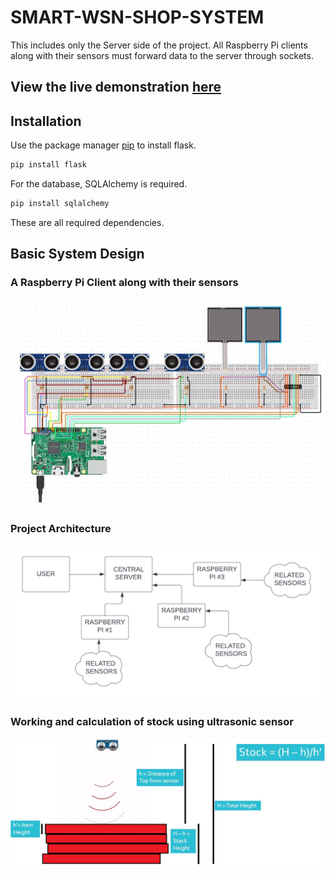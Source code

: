 # SMART-WSN-SHOP-SYSTEM

This includes only the Server side of the project. All Raspberry Pi clients along with their sensors must forward data to the server through sockets.

## View the live demonstration [here](https://www.youtube.com/watch?v=4CKNjNz8Jl8)

## Installation

Use the package manager [pip](https://pip.pypa.io/en/stable/) to install flask.

```bash
pip install flask
```
For the database, SQLAlchemy is required.

```bash
pip install sqlalchemy
```

These are all required dependencies.

## Basic System Design
### A Raspberry Pi Client along with their sensors

![Alt text](https://github.com/JeffrinHarris/SMART-WSN-SHOP-SYSTEM/blob/master/images/img1.JPG)

### Project Architecture

![Alt text](https://github.com/JeffrinHarris/SMART-WSN-SHOP-SYSTEM/blob/master/images/img3.png)

### Working and calculation of stock using ultrasonic sensor

![Alt text](https://github.com/JeffrinHarris/SMART-WSN-SHOP-SYSTEM/blob/master/images/img2.JPG)


